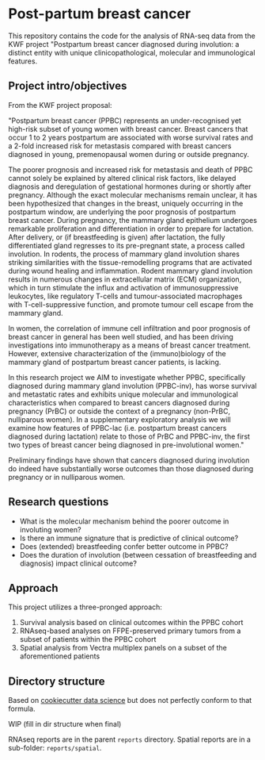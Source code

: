 # Post-partum breast cancer

This repository contains the code for the analysis of RNA-seq data from the KWF project "Postpartum breast cancer diagnosed during involution: a distinct entity with unique clinicopathological, molecular and immunological features.

## Project intro/objectives

From the KWF project proposal:

"Postpartum breast cancer (PPBC) represents an under-recognised yet high-risk subset of young women with breast cancer. Breast cancers that occur 1 to 2 years postpartum are associated with worse survival rates and a 2-fold increased risk for metastasis compared with breast cancers diagnosed in young, premenopausal women during or outside pregnancy.

The poorer prognosis and increased risk for metastasis and death of PPBC cannot solely be explained by altered clinical risk factors, like delayed diagnosis and deregulation of gestational hormones during or shortly after pregnancy. Although the exact molecular mechanisms remain unclear, it has been hypothesized that changes in the breast, uniquely occurring in the postpartum window, are underlying the poor prognosis of postpartum breast cancer. During pregnancy, the mammary gland epithelium undergoes remarkable proliferation and differentiation in order to prepare for lactation. After delivery, or (if breastfeeding is given) after lactation, the fully differentiated gland regresses to its pre-pregnant state, a process called involution. In rodents, the process of mammary gland involution shares striking similarities with the tissue-remodelling programs that are activated during wound healing and inflammation. Rodent mammary gland involution results in numerous changes in extracellular matrix (ECM) organization, which in turn stimulate the influx and activation of immunosuppressive leukocytes, like regulatory T-cells and tumour-associated macrophages with T-cell-suppressive function, and promote tumour cell escape from the mammary gland. 

In women, the correlation of immune cell infiltration and poor prognosis of breast cancer in general has been well studied, and has been driving investigations into immunotherapy as a means of breast cancer treatment. However, extensive characterization of the (immuno)biology of the mammary gland of postpartum breast cancer
patients, is lacking. 

In this research project we AIM to investigate whether PPBC, specifically diagnosed during mammary gland involution (PPBC-inv), has worse survival and metastatic rates and exhibits unique molecular and immunological characteristics when compared to breast cancers diagnosed during pregnancy (PrBC) or outside the context of a pregnancy (non-PrBC, nulliparous women). In a supplementary exploratory analysis we will examine how features of PPBC-lac (i.e. postpartum breast cancers diagnosed during lactation) relate to those of PrBC and PPBC-inv, the first two types of breast cancer being diagnosed in pre-involutional women."

Preliminary findings have shown that cancers diagnosed during involution do indeed have substantially worse outcomes than those diagnosed during pregnancy or in nulliparous women.

## Research questions

* What is the molecular mechanism behind the poorer outcome in involuting women?
* Is there an immune signature that is predictive of clinical outcome?
* Does (extended) breastfeeding confer better outcome in PPBC?
* Does the duration of involution (between cessation of breastfeeding and diagnosis) impact clinical outcome?

## Approach

This project utilizes a three-pronged approach:

1) Survival analysis based on clinical outcomes within the PPBC cohort
2) RNAseq-based analyses on FFPE-preserved primary tumors from a subset of patients within the PPBC cohort
3) Spatial analysis from Vectra multiplex panels on a subset of the aforementioned patients

## Directory structure

Based on [cookiecutter data science](https://drivendata.github.io/cookiecutter-data-science/) but does not perfectly conform to that formula.

WIP (fill in dir structure when final)

RNAseq reports are in the parent `reports` directory. Spatial reports are in a sub-folder: `reports/spatial`.
